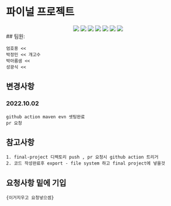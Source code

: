 # 파이널 프로젝트

<div align=center>
	<img src="https://img.shields.io/badge/kubernetes-326CE5.svg?style=for-the-badge&logo=kubernetes&logoColor=white">
	<img src="https://img.shields.io/badge/spring-6DB33F.svg?style=for-the-badge&logo=spring&logoColor=white">
	<img src="https://img.shields.io/badge/mysql-4479A1.svg?style=for-the-badge&logo=mysql&logoColor=white">
	<img src="https://img.shields.io/badge/github%20actions-2088FF.svg?style=for-the-badge&logo=githubactions&logoColor=white">
	<img src="https://img.shields.io/badge/html5-E34F26.svg?style=for-the-badge&logo=html5&logoColor=white">
	<img src="https://img.shields.io/badge/podman-892CA0.svg?style=for-the-badge&logo=podman&logoColor=white">
	<img src="https://img.shields.io/badge/elastic%stack-892CA0.svg?style=for-the-badge&logo=elastic%stack&logoColor=white">
	
	
	
	
</div>
## 팀원:
	
	엄호용 << 
  	박정민 << 개고수
  	박아름샘 << 
  	성광식 <<


## 변경사항
### 2022.10.02 

	github action maven evn 셋팅완료
	pr 요청 
	
## 참고사항

	1. final-project 디렉토리 push , pr 요청시 github action 트리거
	2. 코드 작성완료후 export - file system 하고 final project에 넣을것 

## 요청사항 밑에 기입 

	{이거지우고 요청넣으셈} 
	

